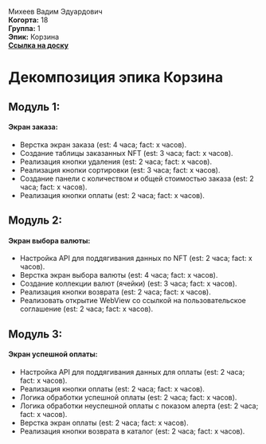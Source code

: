 Михеев Вадим Эдуардович\
<b>Когорта:</b> 18\
<b>Группа:</b> 1\
<b>Эпик:</b> Корзина\
<b>[Ссылка на доску](https://github.com/users/kalmahik/projects/3/views/1)</b>

# Декомпозиция эпика Корзина

## Модуль 1:

#### Экран заказа:
- Верстка экран заказа (est: 4 часа; fact: x часов).
- Создание таблицы заказанных NFT (est: 3 часа; fact: x часов).
- Реализация кнопки удаления (est: 2 часа; fact: x часов).
- Реализация кнопки сортировки (est: 3 часа; fact: x часов).
- Создание панели с количеством и общей стоимостью заказа (est: 2 часа; fact: x часов).
- Реализация кнопки оплаты (est: 2 часа; fact: x часов).

## Модуль 2:

#### Экран выбора валюты:
- Настройка API для поддягивания данных по NFT (est: 2 часа; fact: x часов).
- Верстка экран выбора валюты (est: 4 часа; fact: x часов).
- Создание коллекции валют (ячейки) (est: 3 часа; fact: x часов).
- Реализация кнопки возврата (est: 2 часа; fact: x часов).
- Реализовать открытие WebView со ссылкой на пользовательское соглашение (est: 2 часа; fact: x часов).

## Модуль 3:

#### Экран успешной оплаты:
- Настройка API для поддягивания данных для оплаты (est: 2 часа; fact: x часов).
- Реализация кнопки оплаты (est: 2 часа; fact: x часов).
- Логика обработки успешной оплаты (est: 2 часа; fact: x часов).
- Логика обработки неуспешной оплаты с показом алерта (est: 2 часа; fact: x часов).
- Верстка экран оплаты (est: 2 часа; fact: x часов).
- Реализация кнопки возврата в каталог (est: 2 часа; fact: x часов).
